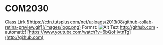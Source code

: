 # COM2030
[Class Link](http://vanhoesenj.github.io/data.html)
![https://cdn.tutsplus.com/net/uploads/2013/08/github-collab-retina-preview.gif](/images/logo.png)
Format: ![Alt Text](url)
http://github.com - automatic!
[https://www.youtube.com/watch?v=6bQoHIvtnTg](http://github.com)
